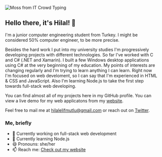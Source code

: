 
![Moss from IT Crowd Typing](https://media.giphy.com/media/XzYY9fZM6sNFe/giphy.gif)

## Hello there, it's Hilal! 👾
I'm a junior computer engineering student from Turkey. I might be considered 50% computer engineer, to be more precise.

Besides the hard work I put into my university studies I'm progressively developing projects with different technologies. So far I've worked with C and C# (.NET and Xamarin). I built a few Windows desktop applications using C# at the very beginning of my education.
My points of interests are changing regularly and I'm trying to learn anything I can learn. Right now I'm focused on web develoment, so I can say that I'm experienced in HTML & CSS and JavaScript. Also I'm learning Node.js to take the first step towards full-stack web developing.

You can find almost all of my projects here in my GitHub profile. You can view a live demo for my web applicatons from my [website](https://gecicidegisken.github.io/). 

Feel free to mail me at hilalelifmutlu@gmail.com or reach out on [Twitter](https://twitter.com/volfrayet).

### Me, briefly
- 🔭 Currently working on full-stack web development
- 🌱 Currently learning Node.js
- 😄 Pronouns: she/her
- 📫 Reach me: [Check out my website](https://gecicidegisken.github.io/)

<!--
**gecicidegisken/gecicidegisken** is a ✨ _special_ ✨ repository because its `README.md` (this file) appears on your GitHub profile.

Here are some ideas to get you started:

- 🔭 I’m currently working on ...
- 🌱 I’m currently learning ...
- 👯 I’m looking to collaborate on ...
- 🤔 I’m looking for help with ...
- 💬 Ask me about ...
- 📫 How to reach me: ...
- 😄 Pronouns: ...
- ⚡ Fun fact: ...
-->
